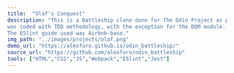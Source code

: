 ```yaml
---
title:  "Olaf's Conquest"
description: "This is a Battleship clone done for The Odin Project as part of the JavaScript course and
was coded with TDD methodology, with the exception for the DOM module.
The ESlint guide used was Airbnb-base."
img_path: "../images/projects/olaf.png"
demo_url: "https://alexfuro.github.io/odin_battleship/"
source_url: "https://github.com/alexfuro/odin_battleship"
tools: ["HTML","CSS","JS","Webpack","ESlint","Jest"]
---
```

